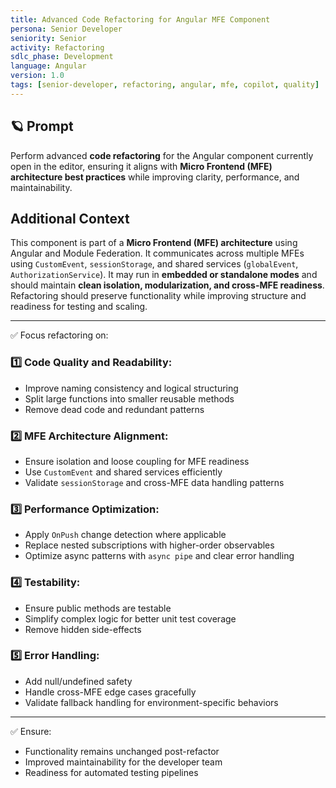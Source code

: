 ```yaml
---
title: Advanced Code Refactoring for Angular MFE Component
persona: Senior Developer
seniority: Senior
activity: Refactoring
sdlc_phase: Development
language: Angular
version: 1.0
tags: [senior-developer, refactoring, angular, mfe, copilot, quality]
---
```


## 🪐 Prompt

Perform advanced **code refactoring** for the Angular component currently open in the editor, ensuring it aligns with **Micro Frontend (MFE) architecture best practices** while improving clarity, performance, and maintainability.

## Additional Context

This component is part of a **Micro Frontend (MFE) architecture** using Angular and Module Federation. It communicates across multiple MFEs using `CustomEvent`, `sessionStorage`, and shared services (`globalEvent`, `AuthorizationService`). It may run in **embedded or standalone modes** and should maintain **clean isolation, modularization, and cross-MFE readiness**. Refactoring should preserve functionality while improving structure and readiness for testing and scaling.

---

✅ Focus refactoring on:

### 1️⃣ **Code Quality and Readability:**
- Improve naming consistency and logical structuring
- Split large functions into smaller reusable methods
- Remove dead code and redundant patterns

### 2️⃣ **MFE Architecture Alignment:**
- Ensure isolation and loose coupling for MFE readiness
- Use `CustomEvent` and shared services efficiently
- Validate `sessionStorage` and cross-MFE data handling patterns

### 3️⃣ **Performance Optimization:**
- Apply `OnPush` change detection where applicable
- Replace nested subscriptions with higher-order observables
- Optimize async patterns with `async pipe` and clear error handling

### 4️⃣ **Testability:**
- Ensure public methods are testable
- Simplify complex logic for better unit test coverage
- Remove hidden side-effects

### 5️⃣ **Error Handling:**
- Add null/undefined safety
- Handle cross-MFE edge cases gracefully
- Validate fallback handling for environment-specific behaviors

---

✅ Ensure:
- Functionality remains unchanged post-refactor
- Improved maintainability for the developer team
- Readiness for automated testing pipelines


